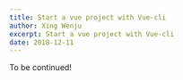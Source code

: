 ```yaml
---
title: Start a vue project with Vue-cli
author: Xing Wenju
excerpt: Start a vue project with Vue-cli
date: 2018-12-11
---
```



To be continued!
